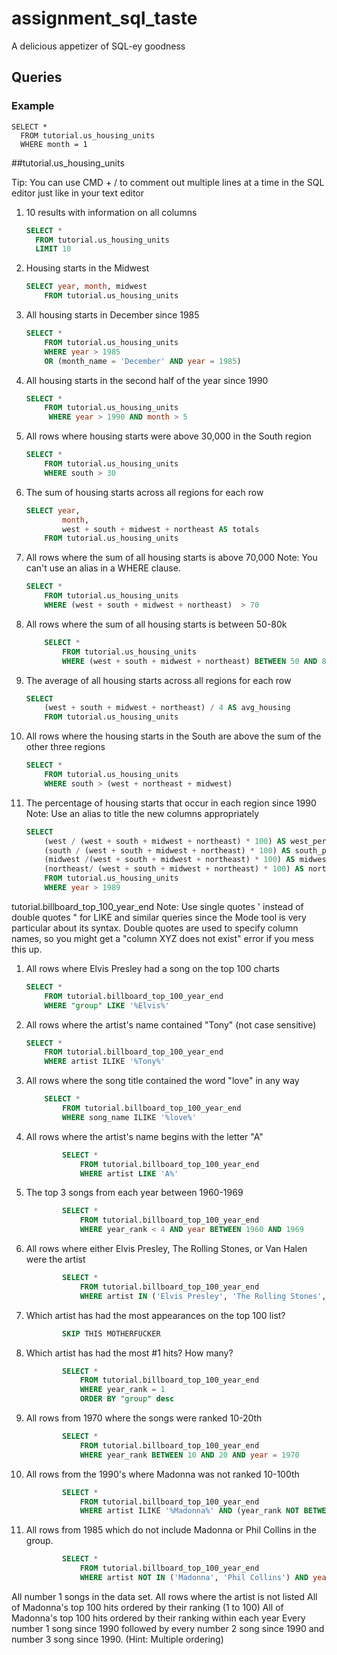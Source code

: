 # assignment\_sql_taste
A delicious appetizer of SQL-ey goodness


## Queries

### Example

```
SELECT *
  FROM tutorial.us_housing_units
  WHERE month = 1
```

##tutorial.us\_housing_units

Tip: You can use CMD + / to comment out multiple lines at a time in the SQL editor just like in your text editor

1. 10 results with information on all columns
	
	```sql
	SELECT *
	  FROM tutorial.us_housing_units
	  LIMIT 10
	```

2. Housing starts in the Midwest
	
	```sql
	SELECT year, month, midwest 
		FROM tutorial.us_housing_units
	```
3. All housing starts in December since 1985

	```sql
	SELECT * 
		FROM tutorial.us_housing_units
		WHERE year > 1985
		OR (month_name = 'December' AND year = 1985)
	```
4. All housing starts in the second half of the year since 1990

	```sql
	SELECT *
		FROM tutorial.us_housing_units 
		 WHERE year > 1990 AND month > 5
	```
5. All rows where housing starts were above 30,000 in the South region

	```sql
	SELECT *
		FROM tutorial.us_housing_units
		WHERE south > 30
	```
6. The sum of housing starts across all regions for each row

	```sql
	SELECT year,
			month,
			west + south + midwest + northeast AS totals
		FROM tutorial.us_housing_units
	```
7. All rows where the sum of all housing starts is above 70,000 Note: 	You can't use an alias in a WHERE clause.

	```sql
	SELECT *
		FROM tutorial.us_housing_units
		WHERE (west + south + midwest + northeast)  > 70
	```
8. All rows where the sum of all housing starts is between 50-80k

	```sql
		SELECT *
			FROM tutorial.us_housing_units
			WHERE (west + south + midwest + northeast) BETWEEN 50 AND 80
	```
9. The average of all housing starts across all regions for each row

	```sql 
	SELECT 
		(west + south + midwest + northeast) / 4 AS avg_housing
		FROM tutorial.us_housing_units
	```
10. All rows where the housing starts in the South are above the sum of the other three regions

	```sql
	SELECT *
		FROM tutorial.us_housing_units
		WHERE south > (west + northeast + midwest)
	```
11. The percentage of housing starts that occur in each region since 1990 Note: Use an alias to title the new columns appropriately
	
	```sql
	SELECT 
		(west / (west + south + midwest + northeast) * 100) AS west_perc,
		(south / (west + south + midwest + northeast) * 100) AS south_perc,
		(midwest /(west + south + midwest + northeast) * 100) AS midwest_perc,
		(northeast/ (west + south + midwest + northeast) * 100) AS northeast_perc
		FROM tutorial.us_housing_units
		WHERE year > 1989
	```

tutorial.billboard_top_100_year_end
Note: Use single quotes ' instead of double quotes " for LIKE and similar queries since the Mode tool is very particular about its syntax. Double quotes are used to specify column names, so you might get a "column XYZ does not exist" error if you mess this up.

1. All rows where Elvis Presley had a song on the top 100 charts

	```sql
	SELECT *
		FROM tutorial.billboard_top_100_year_end
		WHERE "group" LIKE '%Elvis%'
	```
2. All rows where the artist's name contained "Tony" (not case sensitive)

	```sql
	SELECT *
		FROM tutorial.billboard_top_100_year_end
		WHERE artist ILIKE '%Tony%'
	```

3. All rows where the song title contained the word "love" in any way

	```sql
		SELECT *
			FROM tutorial.billboard_top_100_year_end
			WHERE song_name ILIKE '%love%'
	```

4. All rows where the artist's name begins with the letter "A"

	```sql
			SELECT *
				FROM tutorial.billboard_top_100_year_end
				WHERE artist LIKE 'A%'
	```


5. The top 3 songs from each year between 1960-1969

	```sql
			SELECT *
				FROM tutorial.billboard_top_100_year_end
				WHERE year_rank < 4 AND year BETWEEN 1960 AND 1969
	```

6. All rows where either Elvis Presley, The Rolling Stones, or Van Halen were the artist


	```sql
			SELECT *
				FROM tutorial.billboard_top_100_year_end
				WHERE artist IN ('Elvis Presley', 'The Rolling Stones', 'Van Halen')
	```

7. Which artist has had the most appearances on the top 100 list?

	```sql
			SKIP THIS MOTHERFUCKER
	```

8. Which artist has had the most #1 hits? How many?

	```sql
			SELECT *
				FROM tutorial.billboard_top_100_year_end
				WHERE year_rank = 1
				ORDER BY "group" desc
	```
	
9. All rows from 1970 where the songs were ranked 10-20th

	```sql
			SELECT *
				FROM tutorial.billboard_top_100_year_end
				WHERE year_rank BETWEEN 10 AND 20 AND year = 1970
	```

10. All rows from the 1990's where Madonna was not ranked 10-100th

	```sql
			SELECT *
				FROM tutorial.billboard_top_100_year_end
				WHERE artist ILIKE '%Madonna%' AND (year_rank NOT BETWEEN 10 AND 100) AND year = 1990
	```

11. All rows from 1985 which do not include Madonna or Phil Collins in the group.
	
	```sql
			SELECT *
				FROM tutorial.billboard_top_100_year_end
				WHERE artist NOT IN ('Madonna', 'Phil Collins') AND year = 1985
	```


All number 1 songs in the data set.
All rows where the artist is not listed
All of Madonna's top 100 hits ordered by their ranking (1 to 100)
All of Madonna's top 100 hits ordered by their ranking within each year
Every number 1 song since 1990 followed by every number 2 song since 1990 and number 3 song since 1990. (Hint: Multiple ordering)